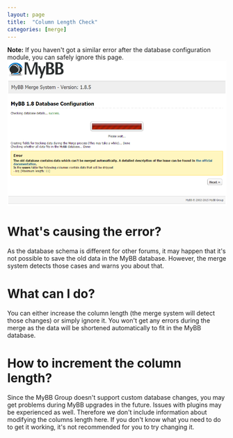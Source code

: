 ```yaml
---
layout: page
title:  "Column Length Check"
categories: [merge]
---
```


**Note:** If you haven't got a similar error after the database configuration module, you can safely ignore this page.
[![Error Page](/assets/images/merge/column_length_error.png)](/assets/images/merge/column_length_error.png)

# What's causing the error?

As the database schema is different for other forums, it may happen that it's not possible to save the old data in the MyBB database. However, the merge system detects those cases and warns you about that.

# What can I do?

You can either increase the column length (the merge system will detect those changes) or simply ignore it. You won't get any errors during the merge as the data will be shortened automatically to fit in the MyBB database.

# How to increment the column length?

Since the MyBB Group doesn't support custom database changes, you may get problems during MyBB upgrades in the future. Issues with plugins may be experienced as well. Therefore we don't include information about modifying the columns length here. If you don't know what you need to do to get it working, it's not recommended for you to try changing it.
